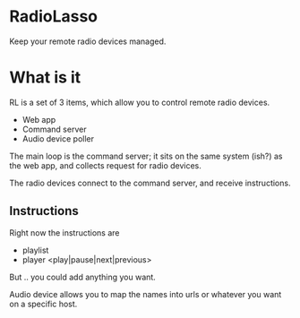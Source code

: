 # RadioLasso
Keep your remote radio devices managed.

# What is it
RL is a set of 3 items, which allow you to control remote radio devices.
- Web app
- Command server
- Audio device poller

The main loop is the command server; it sits on the same system (ish?) as the
web app, and collects request for radio devices.

The radio devices connect to the command server, and receive instructions.

## Instructions
Right now the instructions are
- playlist <name>
- player <play|pause|next|previous>

But .. you could add anything you want.

Audio device allows you to map the names into urls or whatever you want on a
specific host.
